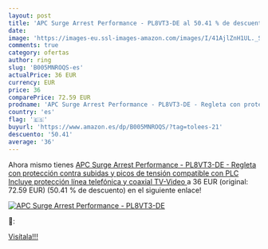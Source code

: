 ```yaml
---
layout: post
title: 'APC Surge Arrest Performance - PL8VT3-DE al 50.41 % de descuento'
date: 
image: 'https://images-eu.ssl-images-amazon.com/images/I/41AjlZnH1UL._SL200_.jpg'
comments: true
category: ofertas
author: ring
slug: 'B005MNROQS-es'
actualPrice: 36 EUR
currency: EUR
price: 36
comparePrice: 72.59 EUR
prodname: 'APC Surge Arrest Performance - PL8VT3-DE - Regleta con protección contra subidas y picos de tensión compatible con PLC  Incluye protección línea telefónica y coaxial TV-Video '
country: 'es'
flag: '🇪🇸'
buyurl: 'https://www.amazon.es/dp/B005MNROQS/?tag=tolees-21'
descuento: '50.41'
average: '36'
---
```


Ahora mismo tienes [APC Surge Arrest Performance - PL8VT3-DE - Regleta con protección contra subidas y picos de tensión compatible con PLC  Incluye protección línea telefónica y coaxial TV-Video ](https://www.amazon.es/dp/B005MNROQS/?tag=tolees-21) a 36 EUR (original: 72.59 EUR) (50.41 %  de descuento) en el siguiente enlace!

[![APC Surge Arrest Performance - PL8VT3-DE](https://images-eu.ssl-images-amazon.com/images/I/41AjlZnH1UL._SL200_.jpg)](https://www.amazon.es/dp/B005MNROQS/?tag=tolees-21)

🔎:


[Visítala!!!](https://www.amazon.es/dp/B005MNROQS/?tag=tolees-21)
